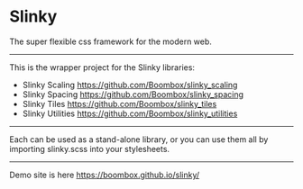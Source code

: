 # Slinky

The super flexible css framework for the modern web.

---

This is the wrapper project for the Slinky libraries:

- Slinky Scaling https://github.com/Boombox/slinky_scaling
- Slinky Spacing https://github.com/Boombox/slinky_spacing
- Slinky Tiles https://github.com/Boombox/slinky_tiles
- Slinky Utilities https://github.com/Boombox/slinky_utilities

---

Each can be used as a stand-alone library, or you can use them all by importing slinky.scss into your stylesheets.

---

Demo site is here https://boombox.github.io/slinky/
